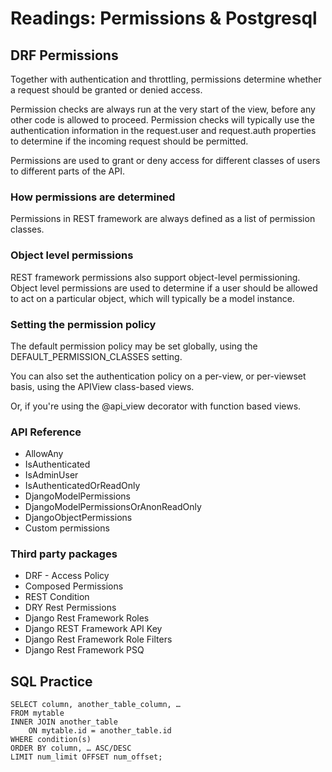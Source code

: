 # Readings: Permissions & Postgresql

## DRF Permissions

Together with authentication and throttling, permissions determine whether a request should be granted or denied access.

Permission checks are always run at the very start of the view, before any other code is allowed to proceed. Permission checks will typically use the authentication information in the request.user and request.auth properties to determine if the incoming request should be permitted.

Permissions are used to grant or deny access for different classes of users to different parts of the API.

### How permissions are determined

Permissions in REST framework are always defined as a list of permission classes.

### Object level permissions

REST framework permissions also support object-level permissioning. Object level permissions are used to determine if a user should be allowed to act on a particular object, which will typically be a model instance.

### Setting the permission policy

The default permission policy may be set globally, using the DEFAULT_PERMISSION_CLASSES setting.

You can also set the authentication policy on a per-view, or per-viewset basis, using the APIView class-based views.

Or, if you're using the @api_view decorator with function based views.

### API Reference

- AllowAny
- IsAuthenticated
- IsAdminUser
- IsAuthenticatedOrReadOnly
- DjangoModelPermissions
- DjangoModelPermissionsOrAnonReadOnly
- DjangoObjectPermissions
- Custom permissions

### Third party packages

- DRF - Access Policy
- Composed Permissions
- REST Condition
- DRY Rest Permissions
- Django Rest Framework Roles
- Django REST Framework API Key
- Django Rest Framework Role Filters
- Django Rest Framework PSQ


## SQL Practice

```commandline
SELECT column, another_table_column, …
FROM mytable
INNER JOIN another_table 
    ON mytable.id = another_table.id
WHERE condition(s)
ORDER BY column, … ASC/DESC
LIMIT num_limit OFFSET num_offset;
```
